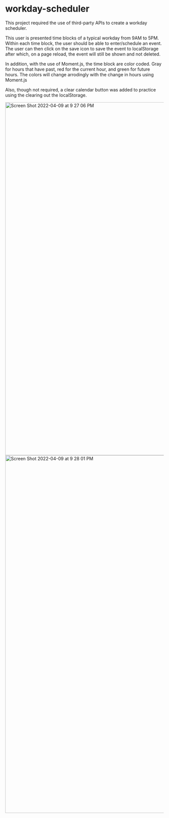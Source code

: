 # workday-scheduler

This project required the use of third-party APIs to create a workday scheduler.

This user is presented time blocks of a typical workday from 9AM to 5PM. Within each time block, the user should be able to enter/schedule an event. The user can then click on the save icon to save the event to localStorage after which, on a page reload, the event will still be shown and not deleted.

In addition, with the use of Moment.js, the time block are color coded. Gray for hours that have past, red for the current hour, and green for future hours. The colors will change arrodingly with the change in hours using Moment.js

Also, though not required, a clear calendar button was added to practice using the clearing out the localStorage.

<img width="1118" alt="Screen Shot 2022-04-09 at 9 27 06 PM" src="https://user-images.githubusercontent.com/52810667/162598526-3cdb4992-03e2-4575-9c92-e6b8c6d4b418.png">

<img width="1133" alt="Screen Shot 2022-04-09 at 9 28 01 PM" src="https://user-images.githubusercontent.com/52810667/162598557-3614d18e-dc7c-4a78-a5c2-a7402c71f4dc.png">
